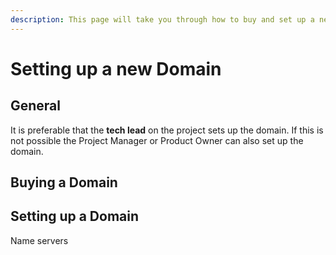 ```yaml
---
description: This page will take you through how to buy and set up a new domain.
---
```


# Setting up a new Domain

## General

It is preferable that the **tech lead** on the project sets up the domain. If this is not possible the Project Manager or Product Owner can also set up the domain.

## Buying a Domain



## Setting up a Domain

Name servers


